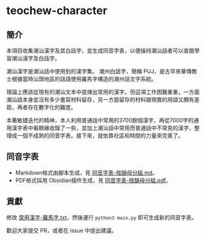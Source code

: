 # teochew-character

## 簡介

本項目收集潮汕漢字及其白話字，並生成同音字表，以便操持潮汕話者可以查閱學習潮汕漢字及白話字。

潮汕漢字是潮汕話中使用到的漢字集。 潮州白話字，簡稱 PUJ，是古早來華傳教士根據當時汕頭地區的話語使用羅馬字構造的潮州話文字系統。

理論上應該從現有的潮汕文本中提煉出常用的漢字。但這項工作困難重重，一方面潮汕話本身並沒有多少書寫材料留存，另一方面留存的材料跟現實的用語又頗有差距，再者存在數字化的難度。

本著敏捷迭代的精神，本人利用普通話中常用的3700餘個漢字，再從7000字的通用漢字表中看眼緣收錄了一些，並加上潮汕話中常用而普通話中不常見的漢字，整理成一個不成熟的同音字表。接下來，就依靠社區和時間的力量來完善了。

## 同音字表

* Markdown格式由腳本生成，見 [同音字表-按韻母分組.md](同音字表-按韻母分組.md)。 
* PDF格式採用 Obsidian插件生成，見 [同音字表-按韻母分組.pdf](同音字表-按韻母分組.pdf)。

## 貢獻

修改 [常用漢字-羅馬字.txt](常用漢字-羅馬字.txt)，然後運行 `python3 main.py` 即可生成新的同音字表。

歡迎大家提交 PR，或者在 issue 中提出建議。
